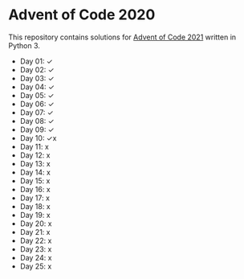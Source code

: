 # Advent of Code 2020

This repository contains solutions for [Advent of Code 2021](https://adventofcode.com/2021/) written in Python 3.

* Day 01: ✓
* Day 02: ✓
* Day 03: ✓
* Day 04: ✓
* Day 05: ✓
* Day 06: ✓
* Day 07: ✓
* Day 08: ✓
* Day 09: ✓
* Day 10: ✓x
* Day 11: x
* Day 12: x
* Day 13: x
* Day 14: x
* Day 15: x
* Day 16: x
* Day 17: x
* Day 18: x
* Day 19: x
* Day 20: x
* Day 21: x
* Day 22: x
* Day 23: x
* Day 24: x
* Day 25: x
